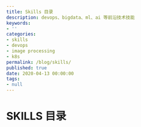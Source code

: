 ```yaml
---
title: Skills 目录
description: devops、bigdata、ml、ai 等前沿技术技能
keywords:
- ''
categories:
- skills
- devops
- image processing
- k8s
permalink: /blog/skills/
published: true
date: 2020-04-13 00:00:00
tags:
- null
---
```


# SKILLS 目录


